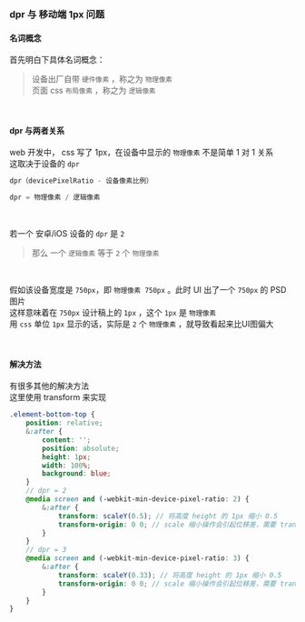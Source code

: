 ### dpr 与 移动端 1px 问题

#### 名词概念
首先明白下具体名词概念：<br>
>设备出厂自带 `硬件像素` ，称之为 `物理像素`<br>
页面 css  `布局像素` ，称之为 `逻辑像素`

<br>

#### dpr 与两者关系

web 开发中， css 写了 1px，在设备中显示的 `物理像素` 不是简单 1 对 1 关系<br>
这取决于设备的 `dpr`
```javascript
dpr（devicePixelRatio - 设备像素比例）

dpr = 物理像素 / 逻辑像素
```
<br>

若一个 安卓/iOS 设备的 `dpr` 是 `2`
>那么 一个 `逻辑像素` 等于 `2` 个 `物理像素`

<br>

假如该设备宽度是 `750px`，即 `物理像素 750px` 。此时 UI 出了一个 `750px` 的 PSD 图片<br>
这样意味着在 `750px` 设计稿上的 `1px` ，这个 `1px` 是 `物理像素`<br>
用 `css` 单位 `1px` 显示的话，实际是 `2` 个 `物理像素` ，就导致看起来比UI图偏大

<br>

#### 解决方法
有很多其他的解决方法<br>
这里使用 transform 来实现
```SCSS
.element-bottom-top {
    position: relative;
    &:after {
        content: '';
        position: absolute;
        height: 1px;
        width: 100%;
        background: blue;
    }
    // dpr = 2
    @media screen and (-webkit-min-device-pixel-ratio: 2) {
        &:after {
            transform: scaleY(0.5); // 将高度 height 的 1px 缩小 0.5
            transform-origin: 0 0; // scale 缩小操作会引起位移差，需要 transform-origin 属性做调整
        }
    }
    // dpr = 3
    @media screen and (-webkit-min-device-pixel-ratio: 3) {
        &:after {
            transform: scaleY(0.33); // 将高度 height 的 1px 缩小 0.5
            transform-origin: 0 0; // scale 缩小操作会引起位移差，需要 transform-origin 属性做调整
        }
    }
}
```